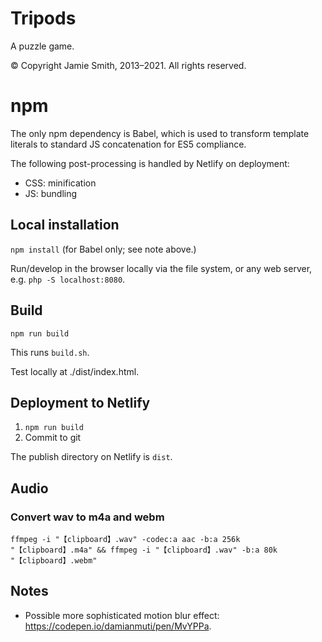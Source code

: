 # Tripods

A puzzle game.

© Copyright Jamie Smith, 2013–2021. All rights reserved.

# npm

The only npm dependency is Babel, which is used to transform template literals to standard JS concatenation for ES5 compliance.

The following post-processing is handled by Netlify on deployment:

* CSS: minification
* JS: bundling

## Local installation

`npm install` (for Babel only; see note above.)

Run/develop in the browser locally via the file system, or any web server, e.g. `php -S localhost:8080`.

## Build

`npm run build`

This runs `build.sh`.

Test locally at ./dist/index.html.

## Deployment to Netlify

1. `npm run build`
2. Commit to git

The publish directory on Netlify is `dist`.

## Audio

### Convert wav to m4a and webm

`ffmpeg -i "【clipboard】.wav" -codec:a aac -b:a 256k "【clipboard】.m4a" && ffmpeg -i "【clipboard】.wav" -b:a 80k "【clipboard】.webm"`

## Notes

* Possible more sophisticated motion blur effect: https://codepen.io/damianmuti/pen/MvYPPa.
